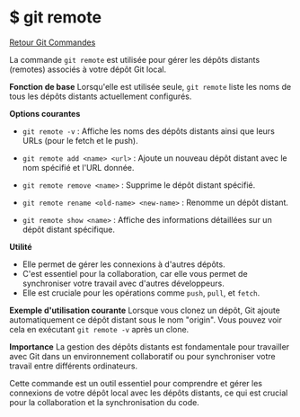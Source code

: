 # $ git remote

[Retour Git Commandes](./git_commandes.md)

La commande `git remote` est utilisée pour gérer les dépôts distants (remotes) associés à votre dépôt Git local.

**Fonction de base** 
Lorsqu'elle est utilisée seule, `git remote` liste les noms de tous les dépôts distants actuellement configurés.

**Options courantes** 

- `git remote -v` : Affiche les noms des dépôts distants ainsi que leurs URLs (pour le fetch et le push).

- `git remote add <name> <url>` : Ajoute un nouveau dépôt distant avec le nom spécifié et l'URL donnée.

- `git remote remove <name>` : Supprime le dépôt distant spécifié.

- `git remote rename <old-name> <new-name>` : Renomme un dépôt distant.

- `git remote show <name>` : Affiche des informations détaillées sur un dépôt distant spécifique.

**Utilité** 

- Elle permet de gérer les connexions à d'autres dépôts.
- C'est essentiel pour la collaboration, car elle vous permet de synchroniser votre travail avec d'autres développeurs.
- Elle est cruciale pour les opérations comme `push`, `pull`, et `fetch`.

**Exemple d'utilisation courante** 
Lorsque vous clonez un dépôt, Git ajoute automatiquement ce dépôt distant sous le nom "origin". Vous pouvez voir cela en exécutant `git remote -v` après un clone.

**Importance** 
La gestion des dépôts distants est fondamentale pour travailler avec Git dans un environnement collaboratif ou pour synchroniser votre travail entre différents ordinateurs.

Cette commande est un outil essentiel pour comprendre et gérer les connexions de votre dépôt local avec les dépôts distants, ce qui est crucial pour la collaboration et la synchronisation du code.